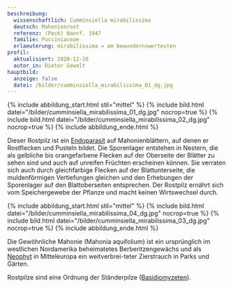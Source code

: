 ```yaml
---
beschreibung:
  wissenschaftlich: Cumminsiella mirabilissima
  deutsch: Mahonienrost
  referenz: (Peck) Nannf. 1947
  familie: Pucciniaceae
  erlaeuterung: mirabilissima = am bewundernswertesten
profil:
  aktualisiert: 2020-12-20
  autor_in: Dieter Gewalt
hauptbild:
  anzeige: false
  datei: /bilder/cumminsiella_mirabilissima_01_dg.jpg
---
```

{% include abbildung_start.html stil="mittel" %}
{% include bild.html datei="/bilder/cumminsiella_mirabilissima_01_dg.jpg" nocrop=true %}
{% include bild.html datei="/bilder/cumminsiella_mirabilissima_02_dg.jpg" nocrop=true %}
{% include abbildung_ende.html %}

Dieser Rostpilz ist ein [Endoparasit](Endoparasit "Glossar") auf Mahonienblättern, auf denen er Rostflecken und Pusteln bildet. Die Sporenlager entstehen in Nestern, die als gelbliche bis orangefarbene Flecken auf der Oberseite der Blätter zu sehen sind und auch auf unreifen Früchten erscheinen können. Sie verraten sich auch durch gleichfarbige Flecken auf der Blattunterseite, die muldenförmigen Vertiefungen gleichen und den Erhebungen der Sporenlager auf den Blattoberseiten entsprechen. Der Rostpilz ernährt sich vom Speichergewebe der Pflanze und macht keinen Wirtswechsel durch.

{% include abbildung_start.html stil="mittel" %}
{% include bild.html datei="/bilder/cumminsiella_mirabilissima_04_dg.jpg" nocrop=true %}
{% include bild.html datei="/bilder/cumminsiella_mirabilissima_03_dg.jpg" nocrop=true %}
{% include abbildung_ende.html %}

Die Gewöhnliche Mahonie (Mahonia aquifolium) ist ein ursprünglich im westlichen Nordamerika beheimatetes  Berberitzengewächs und als [Neophyt](Neophyt "Glossar") in Mitteleuropa ein weitverbrei-teter Zierstrauch in Parks und Gärten. 

Rostpilze sind eine Ordnung der Ständerpilze ([Basidiomyzeten](Basidiomyzeten "Glossar")).